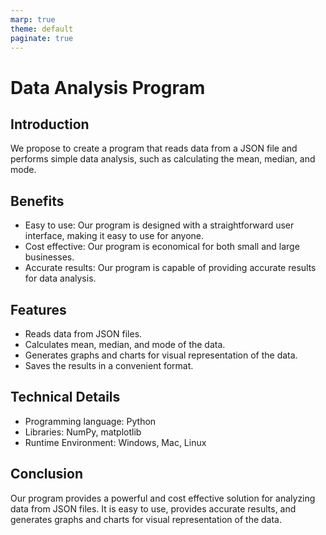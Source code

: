 ```yaml
---
marp: true
theme: default
paginate: true
---
```

# Data Analysis Program

## Introduction

We propose to create a program that reads data from a JSON file and performs simple data analysis, such as calculating the mean, median, and mode.

## Benefits

- Easy to use: Our program is designed with a straightforward user interface, making it easy to use for anyone.
- Cost effective: Our program is economical for both small and large businesses. 
- Accurate results: Our program is capable of providing accurate results for data analysis.

## Features

- Reads data from JSON files. 
- Calculates mean, median, and mode of the data. 
- Generates graphs and charts for visual representation of the data. 
- Saves the results in a convenient format.

## Technical Details

- Programming language: Python 
- Libraries: NumPy, matplotlib 
- Runtime Environment: Windows, Mac, Linux 

## Conclusion

Our program provides a powerful and cost effective solution for analyzing data from JSON files. It is easy to use, provides accurate results, and generates graphs and charts for visual representation of the data.
  